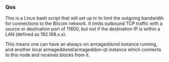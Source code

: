 ### Qos ###

This is a Linux bash script that will set up tc to limit the outgoing bandwidth for connections to the Bitcoin network. It limits outbound TCP traffic with a source or destination port of 11800, but not if the destination IP is within a LAN (defined as 192.168.x.x).

This means one can have an always-on armageddond instance running, and another local armageddond/armageddon-qt instance which connects to this node and receives blocks from it.
